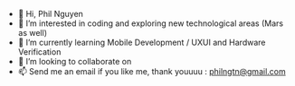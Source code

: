 - 👋 Hi, Phil Nguyen
- 👀 I’m interested in coding and exploring new technological areas (Mars as well) 
- 🌱 I’m currently learning Mobile Development / UXUI and Hardware Verification
- 💞️ I’m looking to collaborate on 
- 📫 Send me an email if you like me, thank youuuu : philngtn@gmail.com

<!---
Philngtn/Philngtn is a ✨ special ✨ repository because its `README.md` (this file) appears on your GitHub profile.
You can click the Preview link to take a look at your changes.
--->

